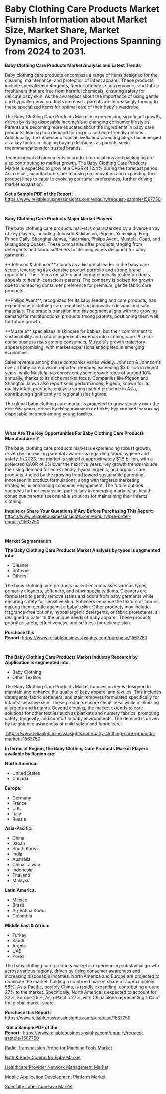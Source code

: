 <p><h1>Baby Clothing Care Products Market Furnish Information about Market Size, Market Share, Market Dynamics, and Projections Spanning from 2024 to 2031.</h1></p><p><strong>Baby Clothing Care Products Market Analysis and Latest Trends</strong></p>
<p><p>Baby clothing care products encompass a range of items designed for the cleaning, maintenance, and protection of infant apparel. These products include specialized detergents, fabric softeners, stain removers, and fabric fresheners that are free from harmful chemicals, ensuring safety for delicate baby skin. As the awareness about the importance of using gentle and hypoallergenic products increases, parents are increasingly turning to these specialized items for optimal care of their baby's wardrobe.</p><p>The Baby Clothing Care Products Market is experiencing significant growth, driven by rising disposable incomes and changing consumer lifestyles. Parents are becoming more educated about the ingredients in baby care products, leading to a demand for organic and eco-friendly options. Additionally, the influence of social media and parenting blogs has emerged as a key factor in shaping buying decisions, as parents seek recommendations for trusted brands.</p><p>Technological advancements in product formulations and packaging are also contributing to market growth. The Baby Clothing Care Products Market is expected to grow at a CAGR of 12.4% during the forecast period. As a result, manufacturers are focusing on innovation and expanding their product lines to cater to evolving consumer preferences, further driving market expansion.</p></p>
<p><strong>Get a Sample PDF of the Report:&nbsp;</strong> <a href="https://www.reliablebusinessinsights.com/enquiry/request-sample/1567750?utm_campaign=60&utm_medium=2&utm_source=Github&utm_content=ia&utm_term=07122024&utm_id=baby-clothing-care-products">https://www.reliablebusinessinsights.com/enquiry/request-sample/1567750</a></p>
<p>&nbsp;</p>
<p><strong>Baby Clothing Care Products Major Market Players</strong></p>
<p><p>The baby clothing care products market is characterized by a diverse array of key players, including Johnson & Johnson, Pigeon, Yumeijing, Frog Prince Daily, Shanghai Jahwa, Haiermian, Philips Avent, Mustela, Coati, and Guangdong Quaker. These companies offer products ranging from detergents and fabric softeners to cleaning wipes designed for baby garments.</p><p>**Johnson & Johnson** stands as a historical leader in the baby care sector, leveraging its extensive product portfolio and strong brand reputation. Their focus on safety and dermatologically tested products appeals to health-conscious parents. The company is poised for growth due to increasing consumer preference for premium, gentle fabric care products.</p><p>**Philips Avent**, recognized for its baby feeding and care products, has expanded into clothing care, emphasizing innovative designs and safe materials. The brand's transition into this segment aligns with the growing demand for multifunctional products among parents, positioning them well for future growth.</p><p>**Mustela** specializes in skincare for babies, but their commitment to sustainability and natural ingredients extends into clothing care. As eco-consciousness rises among consumers, Mustela's growth trajectory appears promising, with market expansions anticipated in emerging economies.</p><p>Sales revenue among these companies varies widely. Johnson & Johnson's overall baby care division reported revenues exceeding $3 billion in recent years, while Mustela has consistently seen growth rates of around 10% annually, thanks to its niche market focus. Companies like Pigeon and Shanghai Jahwa also report solid performances; Pigeon, known for its quality infant products, enjoys a strong market presence in Asia, contributing significantly to regional sales figures.</p><p>The global baby clothing care market is projected to grow steadily over the next few years, driven by rising awareness of baby hygiene and increasing disposable incomes among young families.</p></p>
<p>&nbsp;</p>
<p><strong>What Are The Key Opportunities For Baby Clothing Care Products Manufacturers?</strong></p>
<p><p>The baby clothing care products market is experiencing robust growth, driven by increasing parental awareness regarding fabric hygiene and safety. In 2023, the market is valued at approximately $1.5 billion, with a projected CAGR of 6% over the next five years. Key growth trends include the rising demand for eco-friendly, hypoallergenic, and organic care products, fueled by the growing trend toward sustainable parenting. Innovation in product formulations, along with targeted marketing strategies, is enhancing consumer engagement. The future outlook suggests further expansion, particularly in emerging markets, as health-conscious parents seek reliable solutions for maintaining their infants' clothing.</p></p>
<p><strong>Inquire or Share Your Questions If Any Before Purchasing This Report:</strong> <a href="https://www.reliablebusinessinsights.com/enquiry/pre-order-enquiry/1567750?utm_campaign=60&utm_medium=2&utm_source=Github&utm_content=ia&utm_term=07122024&utm_id=baby-clothing-care-products">https://www.reliablebusinessinsights.com/enquiry/pre-order-enquiry/1567750</a></p>
<p>&nbsp;</p>
<p><strong>Market Segmentation</strong></p>
<p><strong>The Baby Clothing Care Products Market Analysis by types is segmented into:</strong></p>
<p><ul><li>Cleaner</li><li>Softener</li><li>Others</li></ul></p>
<p><p>The baby clothing care products market encompasses various types, primarily cleaners, softeners, and other specialty items. Cleaners are formulated to gently remove stains and odors from baby garments while ensuring safety for sensitive skin. Softeners enhance the texture of fabrics, making them gentle against a baby's skin. Other products may include fragrance-free options, hypoallergenic detergents, or fabric protectants, all designed to cater to the unique needs of baby apparel. These products prioritize safety, effectiveness, and softness for delicate skin.</p></p>
<p><strong>Purchase this Report:&nbsp;</strong><a href="https://www.reliablebusinessinsights.com/purchase/1567750?utm_campaign=60&utm_medium=2&utm_source=Github&utm_content=ia&utm_term=07122024&utm_id=baby-clothing-care-products">https://www.reliablebusinessinsights.com/purchase/1567750</a></p>
<p>&nbsp;</p>
<p><strong>The Baby Clothing Care Products Market Industry Research by Application is segmented into:</strong></p>
<p><ul><li>Baby Clothing</li><li>Other Textiles</li></ul></p>
<p><p>The Baby Clothing Care Products Market focuses on items designed to maintain and enhance the quality of baby apparel and textiles. This includes detergents, fabric softeners, and stain removers formulated specifically for infants' sensitive skin. These products ensure cleanliness while minimizing allergens and irritants. Beyond clothing, the market extends to care solutions for other textiles such as blankets and nursery fabrics, promoting safety, longevity, and comfort in baby environments. The demand is driven by heightened awareness of child safety and fabric care.</p></p>
<p><a href="https://www.reliablebusinessinsights.com/baby-clothing-care-products-market-r1567750?utm_campaign=60&utm_medium=2&utm_source=Github&utm_content=ia&utm_term=07122024&utm_id=baby-clothing-care-products">&nbsp;https://www.reliablebusinessinsights.com/baby-clothing-care-products-market-r1567750</a></p>
<p><strong>In terms of Region, the Baby Clothing Care Products Market Players available by Region are:</strong></p>
<p>
    <p> <strong> North America: </strong>
        <ul>
            <li>United States</li>
            <li>Canada</li>
        </ul>
        </p> 
    <p> <strong> Europe: </strong>
        <ul>
            <li>Germany</li>
            <li>France</li>
            <li>U.K.</li>
            <li>Italy</li>
            <li>Russia</li>
        </ul>
        </p> 
    <p> <strong> Asia-Pacific: </strong>
        <ul>
            <li>China</li>
            <li>Japan</li>
            <li>South Korea</li>
            <li>India</li>
            <li>Australia</li>
            <li>China Taiwan</li>
            <li>Indonesia</li>
            <li>Thailand</li>
            <li>Malaysia</li>
        </ul>
        </p> 
    <p> <strong> Latin America: </strong>
        <ul>
            <li>Mexico</li>
            <li>Brazil</li>
            <li>Argentina Korea</li>
            <li>Colombia</li>
        </ul>
        </p> 
    <p> <strong> Middle East & Africa: </strong>
        <ul>
            <li>Turkey</li>
            <li>Saudi</li>
            <li>Arabia</li>
            <li>UAE</li>
            <li>Korea</li>
        </ul>
    </p>
    </p>
<p><p>The baby clothing care products market is experiencing substantial growth across various regions, driven by rising consumer awareness and increasing disposable incomes. North America and Europe are projected to dominate the market, holding a combined market share of approximately 58%. Asia-Pacific, notably China, is rapidly expanding, contributing around 27% to the market. Specifically, North America is expected to account for 32%, Europe 26%, Asia-Pacific 27%, with China alone representing 16% of the global market share.</p></p>
<p><strong>Purchase this Report: </strong><a href="https://www.reliablebusinessinsights.com/purchase/1567750?utm_campaign=60&utm_medium=2&utm_source=Github&utm_content=ia&utm_term=07122024&utm_id=baby-clothing-care-products">https://www.reliablebusinessinsights.com/purchase/1567750</a></p>
<p>&nbsp;<strong>Get a Sample PDF of the Report:&nbsp;&nbsp;</strong><a href="https://www.reliablebusinessinsights.com/enquiry/request-sample/1567750?utm_campaign=60&utm_medium=2&utm_source=Github&utm_content=ia&utm_term=07122024&utm_id=baby-clothing-care-products">https://www.reliablebusinessinsights.com/enquiry/request-sample/1567750</a></p>
<p><strong></strong></p>
<p><p><a href="https://issuu.com/reportprime-2/docs/radio-transmission-probe-for-machine-tools-market-?utm_campaign=60&utm_medium=2&utm_source=Github&utm_content=ia&utm_term=07122024&utm_id=baby-clothing-care-products">Radio Transmission Probe for Machine Tools Market</a></p><p><a href="https://github.com/FahadAhmed223/Market-Research-Report-List-1/blob/main/bath-body-combo-for-baby-market.md?utm_campaign=60&utm_medium=2&utm_source=Github&utm_content=ia&utm_term=07122024&utm_id=baby-clothing-care-products">Bath & Body Combo for Baby Market</a></p><p><a href="https://www.linkedin.com/pulse/the-sympatico-insight-9odme?utm_campaign=60&utm_medium=2&utm_source=Github&utm_content=ia&utm_term=07122024&utm_id=baby-clothing-care-products">Healthcare Provider Network Management Market</a></p><p><a href="https://www.linkedin.com/pulse/revenue-demand-mobile-application-development-platform-market-chfuf?utm_campaign=60&utm_medium=2&utm_source=Github&utm_content=ia&utm_term=07122024&utm_id=baby-clothing-care-products">Mobile Application Development Platform Market</a></p><p><a href="https://github.com/sherikacas30/Market-Research-Report-List-1/blob/main/specialty-label-adhesive-market.md?utm_campaign=60&utm_medium=2&utm_source=Github&utm_content=ia&utm_term=07122024&utm_id=baby-clothing-care-products">Specialty Label Adhesive Market</a></p></p>